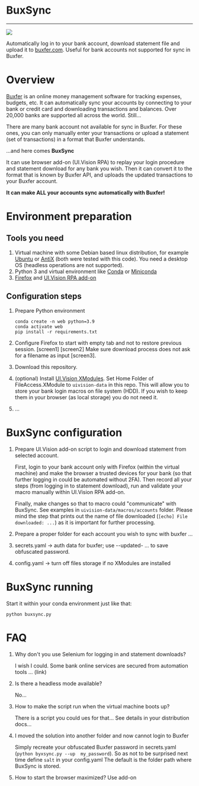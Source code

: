 # BuxSync

---

![](https://github.com/Joker-KP/buxfer-updater/workflows/BuxSync/badge.svg)


Automatically log in to your bank account, download statement file and upload it to
[buxfer.com](https://www.buxfer.com/). Useful for bank accounts not supported for sync in Buxfer.

# Overview

[Buxfer](https://www.buxfer.com/) is an online money management software for tracking expenses, budgets, etc.
It can automatically sync your accounts by connecting to your bank or credit card and downloading transactions
and balances. Over 20,000 banks are supported all across the world. Still...

There are many bank account not available for sync in Buxfer. For these ones, you can only manually enter your
transactions or upload a statement (set of transactions) in a format that Buxfer understands.

...and here comes **BuxSync**

It can use browser add-on (UI.Vision RPA) to replay your login procedure and statement download
for any bank you wish. Then it can convert it to the format that is known by Buxfer API,
and uploads the updated transactions to your Buxfer account.

**It can make ALL your accounts sync automatically with Buxfer!**

# Environment preparation

## Tools you need

1. Virtual machine with some Debian based linux distribution, for example 
   [Ubuntu](https://ubuntu.com/download) 
   or [AntiX](https://antixlinux.com/download/) (both were tested with this code).
   You need a desktop OS (headless operations are not supported).
1. Python 3 and virtual environment 
   like [Conda](https://docs.conda.io/projects/conda/en/latest/user-guide/install/index.html)
   or [Miniconda](https://docs.conda.io/en/latest/miniconda.html)
1. [Firefox](https://www.mozilla.org/firefox/download/) 
   and [UI.Vision RPA add-on](https://addons.mozilla.org/firefox/addon/rpa)   

## Configuration steps

1. Prepare Python environment
   ```
   conda create -n web python=3.9
   conda activate web
   pip install -r requirements.txt
   ```
1. Configure Firefox to start with empty tab and not to restore previous session. 
   [screen1] [screen2]
   Make sure download process does not ask for a filename as input [screen3].
1. Download this repository.
1. (optional) Install [UI.Vision XModules](https://ui.vision/rpa/x/download).
   Set Home Folder of FileAccess.XModule to `uivision-data` in this repo.
   This will allow you to store your bank login macros on file system (HDD).
   If you wish to keep them in your browser (as local storage) you do not need it.

1. ...

# BuxSync configuration

1. Prepare UI.Vision add-on script to login and download statement from selected account.
   
   First, login to your bank account only with Firefox (within the virtual machine) 
   and make the browser a trusted devices for your bank (so that further logging in
   could be automated without 2FA). Then record all your steps (from logging in to 
   statement download), run and validate your macro manually within UI.Vision RPA add-on.

   Finally, make changes so that to macro could "communicate" with BuxSync.
   See examples in `uivision-data/macros/accounts` folder. Please mind the step that 
   prints out the name of file downloaded (`[echo] File downloaded: ...`) as it is important
   for further processing.

1. Prepare a proper folder for each account you wish to sync with buxfer
   ...

1. secrets.yaml -> auth data for buxfer; use --updated- ... to save obfuscated password.

1. config.yaml -> turn off files storage if no XModules are installed

# BuxSync running

Start it within your conda environment just like that:
```
python buxsync.py
```

# FAQ

1. Why don't you use Selenium for logging in and statement downloads?
   
   I wish I could. Some bank online services are secured from automation tools
   ... (link)
   
1. Is there a headless mode available?
   
   No...

1. How to make the script run when the virtual machine boots up?
   
   There is a script you could ues for that...
   See details in your distribution docs...
   
1. I moved the solution into another folder and now cannot login to Buxfer
   
   Simply recreate your obfuscated Buxfer password in secrets.yaml 
   (`python byxsync.py --up  my_password`).
   So as not to be surprised next time define `salt` in your config.yaml
   The default is the folder path where BuxSync is stored.
   
1. How to start the browser maximized?
   Use add-on